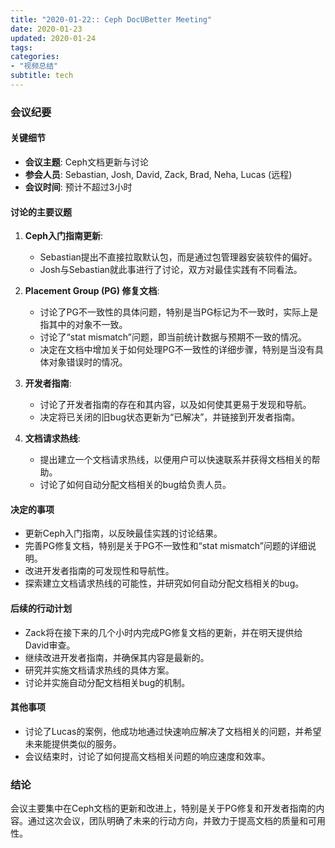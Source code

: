 ```yaml
---
title: "2020-01-22:: Ceph DocUBetter Meeting"
date: 2020-01-23
updated: 2020-01-24
tags:
categories:
- "视频总结"
subtitle: tech
---
```



### 会议纪要

#### 关键细节
- **会议主题**: Ceph文档更新与讨论
- **参会人员**: Sebastian, Josh, David, Zack, Brad, Neha, Lucas (远程)
- **会议时间**: 预计不超过3小时

#### 讨论的主要议题
1. **Ceph入门指南更新**:
   - Sebastian提出不直接拉取默认包，而是通过包管理器安装软件的偏好。
   - Josh与Sebastian就此事进行了讨论，双方对最佳实践有不同看法。

2. **Placement Group (PG) 修复文档**:
   - 讨论了PG不一致性的具体问题，特别是当PG标记为不一致时，实际上是指其中的对象不一致。
   - 讨论了“stat mismatch”问题，即当前统计数据与预期不一致的情况。
   - 决定在文档中增加关于如何处理PG不一致性的详细步骤，特别是当没有具体对象错误时的情况。

3. **开发者指南**:
   - 讨论了开发者指南的存在和其内容，以及如何使其更易于发现和导航。
   - 决定将已关闭的旧bug状态更新为“已解决”，并链接到开发者指南。

4. **文档请求热线**:
   - 提出建立一个文档请求热线，以便用户可以快速联系并获得文档相关的帮助。
   - 讨论了如何自动分配文档相关的bug给负责人员。

#### 决定的事项
- 更新Ceph入门指南，以反映最佳实践的讨论结果。
- 完善PG修复文档，特别是关于PG不一致性和“stat mismatch”问题的详细说明。
- 改进开发者指南的可发现性和导航性。
- 探索建立文档请求热线的可能性，并研究如何自动分配文档相关的bug。

#### 后续的行动计划
- Zack将在接下来的几个小时内完成PG修复文档的更新，并在明天提供给David审查。
- 继续改进开发者指南，并确保其内容是最新的。
- 研究并实施文档请求热线的具体方案。
- 讨论并实施自动分配文档相关bug的机制。

#### 其他事项
- 讨论了Lucas的案例，他成功地通过快速响应解决了文档相关的问题，并希望未来能提供类似的服务。
- 会议结束时，讨论了如何提高文档相关问题的响应速度和效率。

### 结论
会议主要集中在Ceph文档的更新和改进上，特别是关于PG修复和开发者指南的内容。通过这次会议，团队明确了未来的行动方向，并致力于提高文档的质量和可用性。